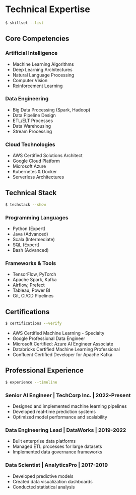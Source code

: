 # Technical Expertise

```bash
$ skillset --list
```

## Core Competencies

### Artificial Intelligence
- Machine Learning Algorithms
- Deep Learning Architectures
- Natural Language Processing
- Computer Vision
- Reinforcement Learning

### Data Engineering
- Big Data Processing (Spark, Hadoop)
- Data Pipeline Design
- ETL/ELT Processes
- Data Warehousing
- Stream Processing

### Cloud Technologies
- AWS Certified Solutions Architect
- Google Cloud Platform
- Microsoft Azure
- Kubernetes & Docker
- Serverless Architectures

## Technical Stack

```bash
$ techstack --show
```

### Programming Languages
- Python (Expert)
- Java (Advanced)
- Scala (Intermediate)
- SQL (Expert)
- Bash (Advanced)

### Frameworks & Tools
- TensorFlow, PyTorch
- Apache Spark, Kafka
- Airflow, Prefect
- Tableau, Power BI
- Git, CI/CD Pipelines

## Certifications

```bash
$ certifications --verify
```

- AWS Certified Machine Learning - Specialty
- Google Professional Data Engineer
- Microsoft Certified: Azure AI Engineer Associate
- Databricks Certified Machine Learning Professional
- Confluent Certified Developer for Apache Kafka

## Professional Experience

```bash
$ experience --timeline
```

### Senior AI Engineer | TechCorp Inc. | 2022-Present
- Designed and implemented machine learning pipelines
- Developed real-time prediction systems
- Optimized model performance and scalability

### Data Engineering Lead | DataWorks | 2019-2022
- Built enterprise data platforms
- Managed ETL processes for large datasets
- Implemented data governance frameworks

### Data Scientist | AnalyticsPro | 2017-2019
- Developed predictive models
- Created data visualization dashboards
- Conducted statistical analysis